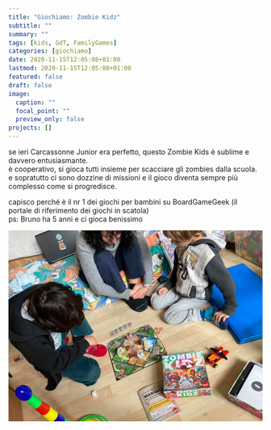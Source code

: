 ```yaml
---
title: "Giochiamo: Zombie Kidz"
subtitle: ""
summary: ""
tags: [kids, GdT, FamilyGames]
categories: [giochiamo]
date: 2020-11-15T12:05:08+01:00
lastmod: 2020-11-15T12:05:08+01:00
featured: false
draft: false
image:
  caption: ""
  focal_point: ""
  preview_only: false
projects: []
---
```


se ieri Carcassonne Junior era perfetto, questo Zombie Kids è sublime e davvero entusiasmante.   
è cooperativo, si gioca tutti insieme per scacciare gli zombies dalla scuola. 
e sopratutto ci sono dozzine di missioni e il gioco diventa sempre più complesso come si progredisce.  

capisco perché è il nr 1 dei giochi per bambini su BoardGameGeek (il portale di riferimento dei giochi in scatola)  
ps: Bruno ha 5 anni e ci gioca benissimo

![](zombie_kidz_2.jpg)
